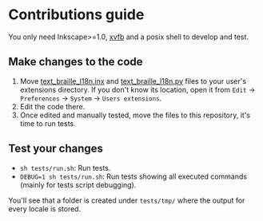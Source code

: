 # Contributions guide

You only need Inkscape>=1.0, [xvfb][xvfb-package] and a posix shell to develop
and test.

## Make changes to the code

1. Move [text_braille_l18n.inx][ext-inx] and [text_braille_l18n.py][ext-py]
 files to your user's extensions directory. If you don't know its location,
 open it from `Edit` -> `Preferences` -> `System` -> `Users extensions`.
1. Edit the code there.
1. Once edited and manually tested, move the files to this repository, it's
 time to run tests.

## Test your changes

- `sh tests/run.sh`: Run tests.
- `DEBUG=1 sh tests/run.sh`: Run tests showing all executed commands (mainly
 for tests script debugging).

You'll see that a folder is created under `tests/tmp/` where the output for
every locale is stored.

[xvfb-package]: https://packages.debian.org/es/sid/xvfb
[ext-inx]: https://github.com/mondeja/inkscape-braille-l18n-ext/blob/master/text_braille_l18n.inx
[ext-py]: https://github.com/mondeja/inkscape-braille-l18n-ext/blob/master/text_braille_l18n.py
